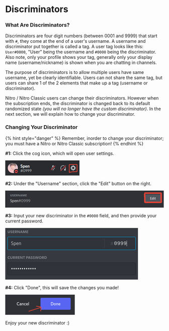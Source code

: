 # Discriminators

### What Are Discriminators?

Discriminators are four digit numbers \(between 0001 and 9999\) that start with `#`, they come at the end of a user's username. A username and discriminator put together is called a tag. A user tag looks like this: `User#0000`, "User" being the username and `#0000` being the discriminator. Also note, only your profile shows your tag, generally only your display name \(username/nickname\) is shown when you are chatting in channels.

The purpose of discriminators is to allow multiple users have same username, yet be clearly identifiable. Users can not share the same tag, but users can share 1 of the 2 elements that make up a tag \(username or discriminator\).

Nitro / Nitro Classic users can change their discriminators. However when the subscription ends, the discriminator is changed back to its default randomized state _\(you will no longer have the custom discriminator\)_. In the next section, we will explain how to change your discriminator.

### Changing Your Discriminator 

{% hint style="danger" %}
Remember, inorder to change your discriminator; you must have a Nitro or Nitro Classic subscription!
{% endhint %}

**\#1:** Click the cog icon, which will open user settings.

![](../../.gitbook/assets/image%20%287%29.png)

**\#2:** Under the "Username" section, click the "Edit" button on the right.

![](../../.gitbook/assets/screenshot-2021-07-21-6.16.22-pm.png)

**\#3:** Input your new discriminator in the `#0000` field, and then provide your current password.

![](../../.gitbook/assets/screenshot-2021-07-21-8.52.42-pm.png)

**\#4:** Click "Done", this will save the changes you made!

![](../../.gitbook/assets/screenshot-2021-07-21-6.21.08-pm.png)

Enjoy your new discriminator :\)

